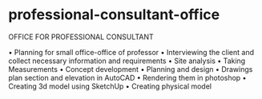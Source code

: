 # professional-consultant-office
OFFICE FOR PROFESSIONAL CONSULTANT

• Planning for small office-office of professor 
• Interviewing the client and collect necessary information and requirements
• Site analysis 
• Taking Measurements 
• Concept development 
• Planning and design 
• Drawings plan section and elevation in AutoCAD 
• Rendering them in photoshop
• Creating 3d model using SketchUp 
• Creating physical model
